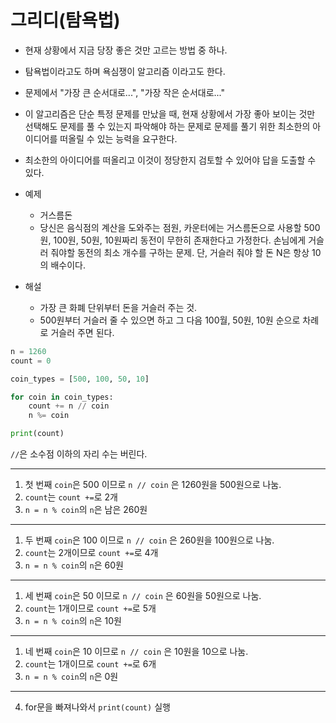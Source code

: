 # 그리디(탐욕법)

- 현재 상황에서 지금 당장 좋은 것만 고르는 방법 중 하나.
- 탐욕법이라고도 하며 욕심쟁이 알고리즘 이라고도 한다.
- 문제에서 "가장 큰 순서대로...", "가장 작은 순서대로..."
- 이 알고리즘은 단순 특정 문제를 만났을 때, 현재 상황에서 가장 좋아 보이는 것만 선택해도 문제를 풀 수 있는지 파악해야 하는 문제로 문제를 풀기 위한 최소한의 아이디어를 떠올릴 수 있는 능력을 요구한다.

- 최소한의 아이디어를 떠올리고 이것이 정당한지 검토할 수 있어야 답을 도출할 수 있다.

- 예제

  - 거스름돈
  - 당신은 음식점의 계산을 도와주는 점원, 카운터에는 거스름돈으로 사용할 500원, 100원, 50원, 10원짜리 동전이 무한히 존재한다고 가정한다. 손님에게 거슬러 줘야할 동전의 최소 개수를 구하는 문제. 단, 거슬러 줘야 할 돈 N은 항상 10의 배수이다.

- 해설
  - 가장 큰 화폐 단위부터 돈을 거슬러 주는 것.
  - 500원부터 거슬러 줄 수 있으면 하고 그 다음 100월, 50원, 10원 순으로 차례로 거슬러 주면 된다.

```python
n = 1260
count = 0

coin_types = [500, 100, 50, 10]

for coin in coin_types:
    count += n // coin
    n %= coin

print(count)
```

`//`은 소수점 이하의 자리 수는 버린다.<br>

---

1. 첫 번째 `coin`은 500 이므로 `n // coin` 은 1260원을 500원으로 나눔.<br>
2. `count`는 `count +=`로 2개 <br>
3. `n = n % coin`의 `n`은 남은 260원

---

1. 두 번째 `coin`은 100 이므로 `n // coin` 은 260원을 100원으로 나눔.
2. `count`는 2개이므로 `count +=`로 4개
3. `n = n % coin`의 `n`은 60원

---

1. 세 번째 `coin`은 50 이므로 `n // coin` 은 60원을 50원으로 나눔.
2. `count`는 1개이므로 `count +=`로 5개
3. `n = n % coin`의 `n`은 10원

---

1. 네 번째 `coin`은 10 이므로 `n // coin` 은 10원을 10으로 나눔.
2. `count`는 1개이므로 `count +=`로 6개
3. `n = n % coin`의 `n`은 0원

---

4. for문을 빠져나와서 `print(count)` 실행
